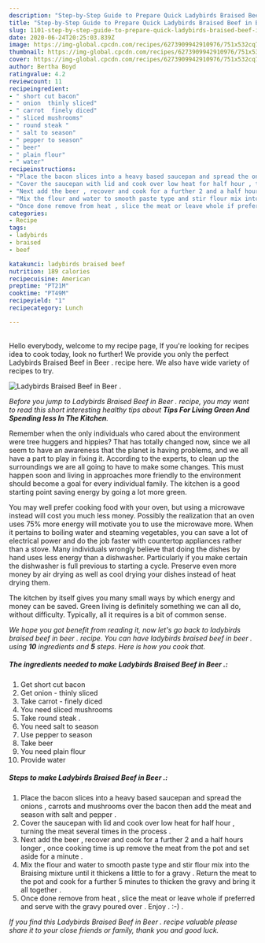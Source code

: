 ```yaml
---
description: "Step-by-Step Guide to Prepare Quick Ladybirds Braised Beef in Beer ."
title: "Step-by-Step Guide to Prepare Quick Ladybirds Braised Beef in Beer ."
slug: 1101-step-by-step-guide-to-prepare-quick-ladybirds-braised-beef-in-beer
date: 2020-06-24T20:25:03.839Z
image: https://img-global.cpcdn.com/recipes/6273909942910976/751x532cq70/ladybirds-braised-beef-in-beer-recipe-main-photo.jpg
thumbnail: https://img-global.cpcdn.com/recipes/6273909942910976/751x532cq70/ladybirds-braised-beef-in-beer-recipe-main-photo.jpg
cover: https://img-global.cpcdn.com/recipes/6273909942910976/751x532cq70/ladybirds-braised-beef-in-beer-recipe-main-photo.jpg
author: Bertha Boyd
ratingvalue: 4.2
reviewcount: 11
recipeingredient:
- " short cut bacon"
- " onion  thinly sliced"
- " carrot  finely diced"
- " sliced mushrooms"
- " round steak "
- " salt to season"
- " pepper to season"
- " beer"
- " plain flour"
- " water"
recipeinstructions:
- "Place the bacon slices into a heavy based saucepan and spread the onions , carrots and mushrooms over the bacon then add the meat and season with salt and pepper ."
- "Cover the saucepan with lid and cook over low heat for half hour , turning the meat several times in the process ."
- "Next add the beer , recover and cook for a further 2 and a half hours longer , once cooking time is up remove the meat from the pot and set aside for a minute ."
- "Mix the flour and water to smooth paste type and stir flour mix into the Braising mixture until it thickens a little to for a gravy . Return the meat to the pot and cook for a further 5 minutes to thicken the gravy and bring it all together ."
- "Once done remove from heat , slice the meat or leave whole if preferred and serve with the gravy poured over . Enjoy . :-) ."
categories:
- Recipe
tags:
- ladybirds
- braised
- beef

katakunci: ladybirds braised beef 
nutrition: 189 calories
recipecuisine: American
preptime: "PT21M"
cooktime: "PT49M"
recipeyield: "1"
recipecategory: Lunch

---
```

<br>
Hello everybody, welcome to my recipe page, If you're looking for recipes idea to cook today, look no further! We provide you only the perfect Ladybirds Braised Beef in Beer . recipe here. We also have wide variety of recipes to try.
<br>


![Ladybirds Braised Beef in Beer .](https://img-global.cpcdn.com/recipes/6273909942910976/751x532cq70/ladybirds-braised-beef-in-beer-recipe-main-photo.jpg)

<i>Before you jump to Ladybirds Braised Beef in Beer . recipe, you may want to read this short interesting healthy tips about 
<strong>Tips For Living Green And Spending less In The Kitchen</strong>.</i>
</br>

Remember when the only individuals who cared about the environment were tree huggers and hippies? That has totally changed now, since we all seem to have an awareness that the planet is having problems, and we all have a part to play in fixing it. According to the experts, to clean up the surroundings we are all going to have to make some changes. This must happen soon and living in approaches more friendly to the environment should become a goal for every individual family. The kitchen is a good starting point saving energy by going a lot more green.

You may well prefer cooking food with your oven, but using a microwave instead will cost you much less money. Possibly the realization that an oven uses 75% more energy will motivate you to use the microwave more. When it pertains to boiling water and steaming vegetables, you can save a lot of electrical power and do the job faster with countertop appliances rather than a stove. Many individuals wrongly believe that doing the dishes by hand uses less energy than a dishwasher. Particularly if you make certain the dishwasher is full previous to starting a cycle. Preserve even more money by air drying as well as cool drying your dishes instead of heat drying them.

The kitchen by itself gives you many small ways by which energy and money can be saved. Green living is definitely something we can all do, without difficulty. Typically, all it requires is a bit of common sense.


<i>We hope you got benefit from reading it, now let's go back to ladybirds braised beef in beer . recipe. You can have ladybirds braised beef in beer . using <strong>10</strong> ingredients and <strong>5</strong> steps. Here is how you cook that.
</i>

##### The ingredients needed to make Ladybirds Braised Beef in Beer .:

1. Get  short cut bacon
1. Get  onion - thinly sliced
1. Take  carrot - finely diced
1. You need  sliced mushrooms
1. Take  round steak .
1. You need  salt to season
1. Use  pepper to season
1. Take  beer
1. You need  plain flour
1. Provide  water


##### Steps to make Ladybirds Braised Beef in Beer .:

1. Place the bacon slices into a heavy based saucepan and spread the onions , carrots and mushrooms over the bacon then add the meat and season with salt and pepper .
1. Cover the saucepan with lid and cook over low heat for half hour , turning the meat several times in the process .
1. Next add the beer , recover and cook for a further 2 and a half hours longer , once cooking time is up remove the meat from the pot and set aside for a minute .
1. Mix the flour and water to smooth paste type and stir flour mix into the Braising mixture until it thickens a little to for a gravy . Return the meat to the pot and cook for a further 5 minutes to thicken the gravy and bring it all together .
1. Once done remove from heat , slice the meat or leave whole if preferred and serve with the gravy poured over . Enjoy . :-) .


<i>If you find this Ladybirds Braised Beef in Beer . recipe valuable please share it to your close friends or family, thank you and good luck.</i>
